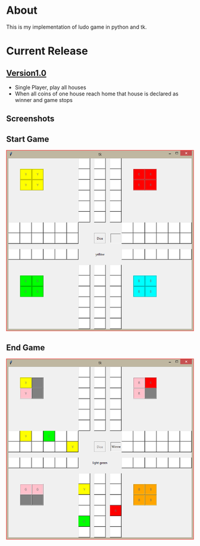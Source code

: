 About
==
This is my implementation of ludo game in python and tk.

Current Release
==
[Version1.0](https://github.com/Perfect9825/Ludo/releases/tag/v1.0)
--
- Single Player, play all houses
- When all coins of one house reach home that house is declared as winner and game stops

Screenshots
---
Start Game
----
![](./img/start.png)

End Game
----
![](./img/End.png)